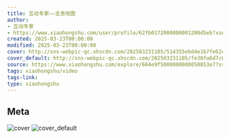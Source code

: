 ```yaml
---
title: 互动专家——全息地图
author:
- 互动专家
- https://www.xiaohongshu.com/user/profile/62fb0172000000001200d5eb?xsec_token=undefined
created: 2025-03-23T00:00:00
modified: 2025-03-23T00:00:00
cover: http://sns-webpic-qc.xhscdn.com/202503231105/514355ebd4e1b7fe62e3f51cf456688f/217/0/01e64e9f344e42e60010000000018fa31deea4_0.jpg!nc_n_webp_prv_1
cover_default: http://sns-webpic-qc.xhscdn.com/202503231105/fe38fa6d7c60d9a4f57ec56e1e5b0021/217/0/01e64e9f344e42e60010000000018fa31deea4_0.jpg!nc_n_webp_mw_1
source: https://www.xiaohongshu.com/explore/664e9f5000000000050053e7?xsec_token=AB3DXpEXWsp6SUFWkOvLE-GpJ9cqMU7Sxp_Rn4Zz8J75s=
tags: xiaohongshu/video
tags-link:
type: xiaohongshu
---
```


## Meta

![cover](http://sns-webpic-qc.xhscdn.com/202503231105/514355ebd4e1b7fe62e3f51cf456688f/217/0/01e64e9f344e42e60010000000018fa31deea4_0.jpg!nc_n_webp_prv_1)
![cover_default](http://sns-webpic-qc.xhscdn.com/202503231105/fe38fa6d7c60d9a4f57ec56e1e5b0021/217/0/01e64e9f344e42e60010000000018fa31deea4_0.jpg!nc_n_webp_mw_1)
